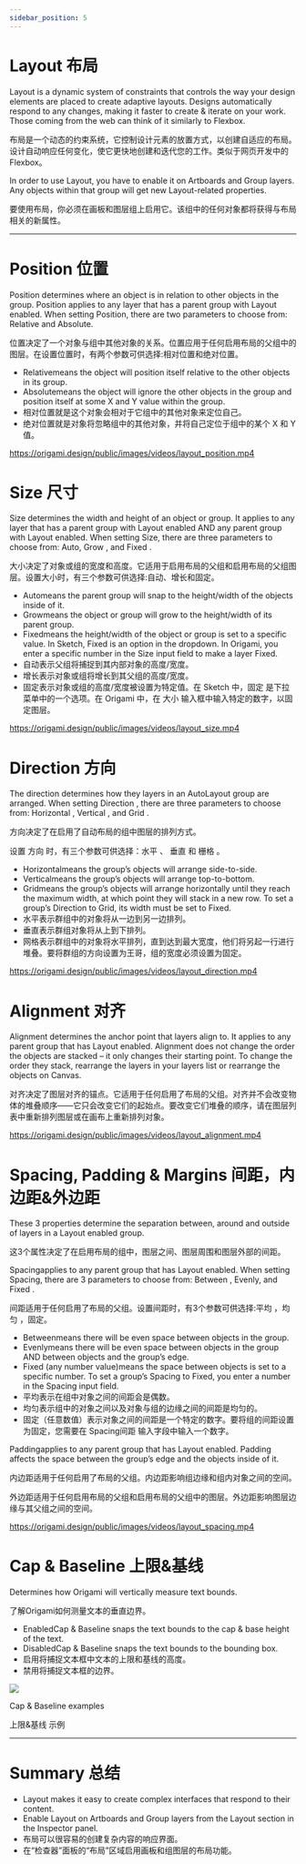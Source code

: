```yaml
---
sidebar_position: 5
---
```


# Layout 布局

Layout is a dynamic system of constraints that controls the way your design elements are placed to create adaptive layouts. Designs automatically respond to any changes, making it faster to create & iterate on your work. Those coming from the web can think of it similarly to Flexbox.

布局是一个动态的约束系统，它控制设计元素的放置方式，以创建自适应的布局。设计自动响应任何变化，使它更快地创建和迭代您的工作。类似于网页开发中的Flexbox。

In order to use Layout, you have to enable it on Artboards and Group layers. Any objects within that group will get new Layout-related properties.

要使用布局，你必须在画板和图层组上启用它。该组中的任何对象都将获得与布局相关的新属性。

------

# Position 位置

Position determines where an object is in relation to other objects in the group. Position applies to any layer that has a parent group with Layout enabled. When setting Position, there are two parameters to choose from:  Relative and  Absolute.

位置决定了一个对象与组中其他对象的关系。位置应用于任何启用布局的父组中的图层。在设置位置时，有两个参数可供选择:相对位置和绝对位置。

- Relativemeans the object will position itself relative to the other objects in its group.
- Absolutemeans the object will ignore the other objects in the group and position itself at some X and Y value within the group.
- 相对位置就是这个对象会相对于它组中的其他对象来定位自己。
- 绝对位置就是对象将忽略组中的其他对象，并将自己定位于组中的某个 X 和 Y 值。

https://origami.design/public/images/videos/layout_position.mp4

# Size 尺寸

Size determines the width and height of an object or group. It applies to any layer that has a parent group with Layout enabled AND any parent group with Layout enabled. When setting  Size, there are three parameters to choose from:  Auto, Grow , and  Fixed .

大小决定了对象或组的宽度和高度。它适用于启用布局的父组和启用布局的父组图层。设置大小时，有三个参数可供选择:自动、增长和固定。

- Automeans the parent group will snap to the height/width of the objects inside of it.
- Growmeans the object or group will grow to the height/width of its parent group.
- Fixedmeans the height/width of the object or group is set to a specific value. In Sketch, Fixed is an option in the dropdown. In Origami, you enter a specific number in the Size input field to make a layer Fixed.
- 自动表示父组将捕捉到其内部对象的高度/宽度。
- 增长表示对象或组将增长到其父组的高度/宽度。
- 固定表示对象或组的高度/宽度被设置为特定值。在 Sketch 中，固定 是下拉菜单中的一个选项。在 Origami 中，在 大小 输入框中输入特定的数字，以固定图层。

https://origami.design/public/images/videos/layout_size.mp4

# Direction 方向

The direction determines how they layers in an AutoLayout group are arranged. When setting Direction , there are three parameters to choose from:  Horizontal ,  Vertical , and Grid .

方向决定了在启用了自动布局的组中图层的排列方式。

设置 方向 时，有三个参数可供选择：水平 、 垂直 和 栅格 。

- Horizontalmeans the group’s objects will arrange side-to-side.
- Verticalmeans the group’s objects will arrange top-to-bottom.
- Gridmeans the group’s objects will arrange horizontally until they reach the maximum width, at which point they will stack in a new row. To set a group’s Direction to Grid, its width must be set to Fixed.
- 水平表示群组中的对象将从一边到另一边排列。
- 垂直表示群组对象将从上到下排列。
- 网格表示群组中的对象将水平排列，直到达到最大宽度，他们将另起一行进行堆叠。要将群组的方向设置为王哥，组的宽度必须设置为固定。

https://origami.design/public/images/videos/layout_direction.mp4

# Alignment 对齐

Alignment determines the anchor point that layers align to. It applies to any parent group that has Layout enabled. Alignment does not change the order the objects are stacked – it only changes their starting point. To change the order they stack, rearrange the layers in your layers list or rearrange the objects on Canvas.

对齐决定了图层对齐的锚点。它适用于任何启用了布局的父组。对齐并不会改变物体的堆叠顺序——它只会改变它们的起始点。要改变它们堆叠的顺序，请在图层列表中重新排列图层或在画布上重新排列对象。

https://origami.design/public/images/videos/layout_alignment.mp4

# Spacing, Padding & Margins 间距，内边距&外边距

These 3 properties determine the separation between, around and outside of layers in a Layout enabled group.

这3个属性决定了在启用布局的组中，图层之间、图层周围和图层外部的间距。

Spacingapplies to any parent group that has Layout enabled. When setting Spacing, there are 3 parameters to choose from:  Between ,  Evenly, and Fixed .

间距适用于任何启用了布局的父组。设置间距时，有3个参数可供选择:平均 ，均匀 ，固定。

- Betweenmeans there will be even space between objects in the group.
- Evenlymeans there will be even space between objects in the group AND between objects and the group’s edge.
- Fixed (any number value)means the space between objects is set to a specific number. To set a group’s Spacing to Fixed, you enter a number in the Spacing input field.
- 平均表示在组中对象之间的间距会是偶数。
- 均匀表示组中的对象之间以及对象与组的边缘之间的间距是均匀的。
- 固定（任意数值）表示对象之间的间距是一个特定的数字。要将组的间距设置为固定，您需要在 Spacing间距 输入字段中输入一个数字。

Paddingapplies to any parent group that has Layout enabled. Padding affects the space between the group’s edge and the objects inside of it.

内边距适用于任何启用了布局的父组。内边距影响组边缘和组内对象之间的空间。

外边距适用于任何启用布局的父组和启用布局的父组中的图层。外边距影响图层边缘与其父组之间的空间。

https://origami.design/public/images/videos/layout_spacing.mp4

# Cap & Baseline 上限&基线

Determines how Origami will vertically measure text bounds.

了解Origami如何测量文本的垂直边界。

- EnabledCap & Baseline snaps the text bounds to the cap & base height of the text.
- DisabledCap & Baseline snaps the text bounds to the bounding box.
- 启用将捕捉文本框中文本的上限和基线的高度。
- 禁用将捕捉文本框的边界。

![](https://origami.design/public/images/documentation/cap_and_baseline@2x.png)

Cap & Baseline examples

上限&基线 示例

------

# Summary 总结

- Layout makes it easy to create complex interfaces that respond to their content.
- Enable Layout on Artboards and Group layers from the Layout section in the Inspector panel.
- 布局可以很容易的创建复杂内容的响应界面。
- 在“检查器”面板的“布局”区域启用画板和组图层的布局功能。
